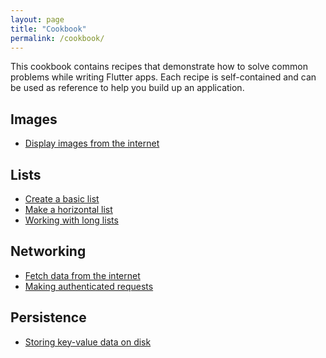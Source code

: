 ```yaml
---
layout: page
title: "Cookbook"
permalink: /cookbook/
---
```


This cookbook contains recipes that demonstrate how to solve common problems 
while writing Flutter apps. Each recipe is self-contained and can be used as 
reference to help you build up an application.

## Images

  * [Display images from the internet](/cookbook/images/network-image/)

## Lists

  * [Create a basic list](/cookbook/lists/basic-list/)
  * [Make a horizontal list](/cookbook/lists/horizontal-list/)
  * [Working with long lists](/cookbook/lists/long-lists/)

## Networking

  * [Fetch data from the internet](/cookbook/networking/fetch-data/)
  * [Making authenticated requests](/cookbook/networking/authenticated-requests/)

## Persistence

  * [Storing key-value data on disk](/cookbook/persistence/key-value)